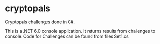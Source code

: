 # cryptopals
Cryptopals challenges done in C#.

This is a .NET 6.0 console application. It returns results from challenges to console.
Code for Challenges can be found from files Set1.cs